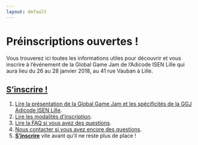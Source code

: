 ```yaml
---
layout: default
---
```


# Préinscriptions ouvertes !

Vous trouverez ici toutes les informations utiles pour découvrir et vous inscrire à l’événement 
de la Global Game Jam de l’Adicode ISEN Lille qui aura lieu du 26 au 28 janvier 2018, au 41 rue Vauban à Lille.

## **[S’inscrire !]({{site.preregistration_link}})**

1. [Lire la présentation de la Global Game Jam et les spécificités de la GGJ Adicode ISEN Lille](/intro).
2. [Lire les modalités d’inscription](/register).
3. [Lire la FAQ si vous avez des questions](/faq).
4. [Nous contacter si vous avez encore des questions](/contact).
5. **[S’inscrire]({{site.preregistration_link}})** vite avant qu’il ne reste plus de place&nbsp;!

